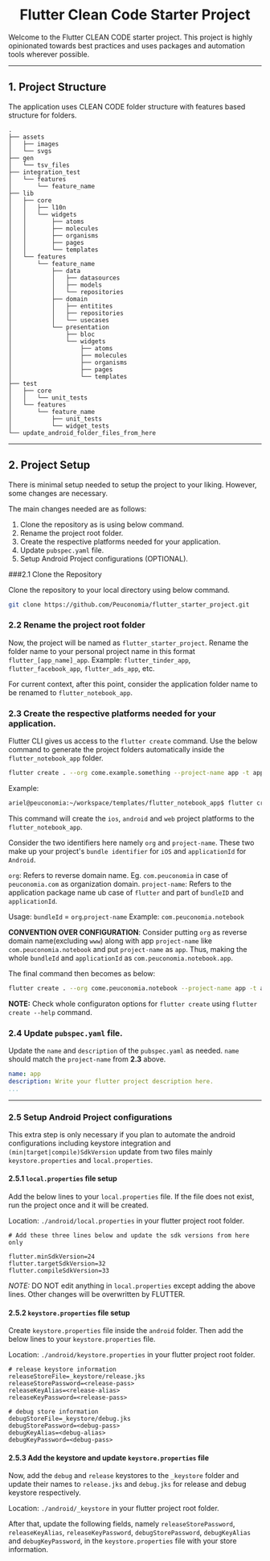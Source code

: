 # <center>Flutter Clean Code Starter Project</center>

Welcome to the Flutter CLEAN CODE starter project. This project is highly opinionated towards best practices and uses packages and automation tools wherever possible.
___
## 1. Project Structure


The application uses CLEAN CODE folder structure with features based structure for folders.

```
.
├── assets
│   ├── images
│   └── svgs
├── gen
│   └── tsv_files
├── integration_test
│   └── features
│       └── feature_name
├── lib
│   ├── core
│   │   ├── l10n
│   │   └── widgets
│   │       ├── atoms
│   │       ├── molecules
│   │       ├── organisms
│   │       ├── pages
│   │       └── templates
│   └── features
│       └── feature_name
│           ├── data
│           │   ├── datasources
│           │   ├── models
│           │   └── repositories
│           ├── domain
│           │   ├── entitites
│           │   ├── repositories
│           │   └── usecases
│           └── presentation
│               ├── bloc
│               └── widgets
│                   ├── atoms
│                   ├── molecules
│                   ├── organisms
│                   ├── pages
│                   └── templates
├── test
│   ├── core
│   │   └── unit_tests
│   └── features
│       └── feature_name
│           ├── unit_tests
│           └── widget_tests
└── update_android_folder_files_from_here
```
___
## 2. Project Setup

There is minimal setup needed to setup the project to your liking. However, some changes are necessary.

The main changes needed are as follows:

1. Clone the repository as is using below command.
2. Rename the project root folder.
3. Create the respective platforms needed for your application.
4. Update `pubspec.yaml` file.
5. Setup Android Project configurations (OPTIONAL).

###2.1 Clone the Repository

Clone the repository to your local directory using below command.

```bash
git clone https://github.com/Peuconomia/flutter_starter_project.git
```

### 2.2 Rename the project root folder
Now, the project will be named as `flutter_starter_project`. Rename the folder name to your personal project name in this format `flutter_[app_name]_app`. Example: `flutter_tinder_app`, `flutter_facebook_app`, `flutter_ads_app`, etc.

For current context, after this point, consider the application folder name to be renamed to `flutter_notebook_app`.

### 2.3 Create the respective platforms needed for your application.
Flutter CLI gives us access to the `flutter create` command. Use the below command to generate the project folders automatically inside the `flutter_notebook_app` folder.

```bash
flutter create . --org come.example.something --project-name app -t app --platforms ios,android,web -i swift -a kotlin
```

Example:
```bash
ariel@peuconomia:~/workspace/templates/flutter_notebook_app$ flutter create . --org come.example.something --project-name app -t app --platforms ios,android,web -i swift -a kotlin
```

This command will create the `ios`, `android` and `web` project platforms to the `flutter_notebook_app`.

Consider the two identifiers here namely `org` and `project-name`. These two make up your project's `bundle identifier` for `iOS` and `applicationId` for `Android`.

`org`: Refers to reverse domain name. Eg. `com.peuconomia` in case of `peuconomia.com` as organization domain.
`project-name`: Refers to the application package name ub case of `flutter` and part of `bundleID` and `applicationId`.

Usage: `bundleId` = `org`.`project-name`
Example: `com.peuconomia.notebook`

**CONVENTION OVER CONFIGURATION**: Consider putting `org` as reverse domain name(excluding `www`) along with app `project-name` like `com.peuconomia.notebook` and put `project-name` as `app`. Thus, making the whole `bundleId` and `applicationId` as `com.peuconomia.notebook.app`.

The final command then becomes as below:

```bash
flutter create . --org come.peuconomia.notebook --project-name app -t app --platforms ios,android,web -i swift -a kotlin
```

**NOTE:** Check whole configuraton options for `flutter create` using `flutter create --help` command.

### 2.4 Update `pubspec.yaml` file.

Update the `name` and `description` of the `pubspec.yaml` as needed. `name` should match the `project-name` from **2.3** above.

```yaml
name: app
description: Write your flutter project description here.
...
```
___

### 2.5 Setup Android Project configurations

This extra step is only necessary if you plan to automate the android configurations including keystore integration and `(min|target|compile)SdkVersion`  update from two files mainly `keystore.properties` and `local.properties`.

#### 2.5.1 `local.properties` file setup

Add the below lines to your `local.properties` file. If the file does not exist, run the project once and it will be created. 

Location: `./android/local.properties` in your flutter project root folder.

```properties
# Add these three lines below and update the sdk versions from here only

flutter.minSdkVersion=24
flutter.targetSdkVersion=32
flutter.compileSdkVersion=33
```

*NOTE:* DO NOT edit anything in `local.properties` except adding the above lines. Other changes will be overwritten by FLUTTER.

#### 2.5.2 `keystore.properties` file setup

Create `keystore.properties` file inside the `android` folder. Then add the below lines to your `keystore.properties` file. 

Location: `./android/keystore.properties` in your flutter project root folder.

```properties
# release keystore information
releaseStoreFile=_keystore/release.jks
releaseStorePassword=<release-pass>
releaseKeyAlias=<release-alias>
releaseKeyPassword=<release-pass>

# debug store information
debugStoreFile=_keystore/debug.jks
debugStorePassword=<debug-pass>
debugKeyAlias=<debug-alias>
debugKeyPassword=<debug-pass>
```

#### 2.5.3 Add the keystore and update `keystore.properties` file

Now, add the `debug` and `release` keystores to the `_keystore` folder and update their names to `release.jks` and `debug.jks` for release and debug keystore respectively.

Location: `./android/_keystore` in your flutter project root folder.

After that, update the following fields, namely `releaseStorePassword`, `releaseKeyAlias`,  `releaseKeyPassword`, `debugStorePassword`, `debugKeyAlias` and `debugKeyPassword`, in the `keystore.properties` file with your store information.




